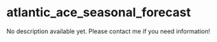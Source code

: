 # atlantic_ace_seasonal_forecast

No description available yet. Please contact me if you need information!
